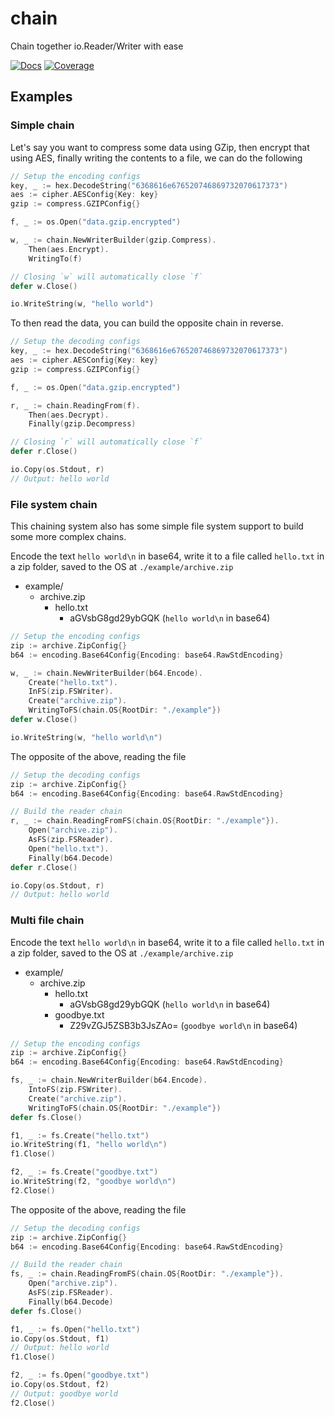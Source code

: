 # chain

Chain together io.Reader/Writer with ease

[![Docs](https://img.shields.io/github/v/tag/conradludgate/chain?label=docs&style=flat-square)](https://pkg.go.dev/github.com/conradludgate/chain)
[![Coverage](https://img.shields.io/codecov/c/gh/conradludgate/chain?style=flat-square)](https://app.codecov.io/gh/conradludgate/chain)

## Examples

### Simple chain

Let's say you want to compress some data using GZip, then encrypt that using AES,
finally writing the contents to a file, we can do the following

```go
// Setup the encoding configs
key, _ := hex.DecodeString("6368616e676520746869732070617373")
aes := cipher.AESConfig{Key: key}
gzip := compress.GZIPConfig{}

f, _ := os.Open("data.gzip.encrypted")

w, _ := chain.NewWriterBuilder(gzip.Compress).
    Then(aes.Encrypt).
    WritingTo(f)

// Closing `w` will automatically close `f`
defer w.Close()

io.WriteString(w, "hello world")
```

To then read the data, you can build the opposite chain in reverse.

```go
// Setup the decoding configs
key, _ := hex.DecodeString("6368616e676520746869732070617373")
aes := cipher.AESConfig{Key: key}
gzip := compress.GZIPConfig{}

f, _ := os.Open("data.gzip.encrypted")

r, _ := chain.ReadingFrom(f).
    Then(aes.Decrypt).
    Finally(gzip.Decompress)

// Closing `r` will automatically close `f`
defer r.Close()

io.Copy(os.Stdout, r)
// Output: hello world
```

### File system chain

This chaining system also has some simple file system support to build some more
complex chains.

Encode the text `hello world\n` in base64, write it to a file called `hello.txt`
in a zip folder, saved to the OS at `./example/archive.zip`

* example/
    * archive.zip
        * hello.txt
            * aGVsbG8gd29ybGQK (`hello world\n` in base64)

```go
// Setup the encoding configs
zip := archive.ZipConfig{}
b64 := encoding.Base64Config{Encoding: base64.RawStdEncoding}

w, _ := chain.NewWriterBuilder(b64.Encode).
    Create("hello.txt").
    InFS(zip.FSWriter).
    Create("archive.zip").
    WritingToFS(chain.OS{RootDir: "./example"})
defer w.Close()

io.WriteString(w, "hello world\n")
```

The opposite of the above, reading the file

```go
// Setup the decoding configs
zip := archive.ZipConfig{}
b64 := encoding.Base64Config{Encoding: base64.RawStdEncoding}

// Build the reader chain
r, _ := chain.ReadingFromFS(chain.OS{RootDir: "./example"}).
    Open("archive.zip").
    AsFS(zip.FSReader).
    Open("hello.txt").
    Finally(b64.Decode)
defer r.Close()

io.Copy(os.Stdout, r)
// Output: hello world
```

### Multi file chain

Encode the text `hello world\n` in base64, write it to a file called `hello.txt`
in a zip folder, saved to the OS at `./example/archive.zip`

* example/
    * archive.zip
        * hello.txt
            * aGVsbG8gd29ybGQK (`hello world\n` in base64)
        * goodbye.txt
            * Z29vZGJ5ZSB3b3JsZAo= (`goodbye world\n` in base64)

```go
// Setup the encoding configs
zip := archive.ZipConfig{}
b64 := encoding.Base64Config{Encoding: base64.RawStdEncoding}

fs, _ := chain.NewWriterBuilder(b64.Encode).
    IntoFS(zip.FSWriter).
    Create("archive.zip").
    WritingToFS(chain.OS{RootDir: "./example"})
defer fs.Close()

f1, _ := fs.Create("hello.txt")
io.WriteString(f1, "hello world\n")
f1.Close()

f2, _ := fs.Create("goodbye.txt")
io.WriteString(f2, "goodbye world\n")
f2.Close()
```

The opposite of the above, reading the file

```go
// Setup the decoding configs
zip := archive.ZipConfig{}
b64 := encoding.Base64Config{Encoding: base64.RawStdEncoding}

// Build the reader chain
fs, _ := chain.ReadingFromFS(chain.OS{RootDir: "./example"}).
    Open("archive.zip").
    AsFS(zip.FSReader).
    Finally(b64.Decode)
defer fs.Close()

f1, _ := fs.Open("hello.txt")
io.Copy(os.Stdout, f1)
// Output: hello world
f1.Close()

f2, _ := fs.Open("goodbye.txt")
io.Copy(os.Stdout, f2)
// Output: goodbye world
f2.Close()
```